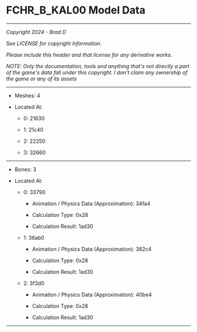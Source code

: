 # FCHR_B_KAL00 Model Data

---

*Copyright 2024 - Brad D*

*See LICENSE for copyright information.*

*Please include this header and that license for any derivative works.*

*NOTE: Only the documentation, tools and anything that's not directly a part of the game's data fall under this copyright. I don't claim any ownership of the game or any of its assets*

---

* Meshes: 4

* Located At:

  * 0: 21630

  * 1: 21c40

  * 2: 22250

  * 3: 32660

---

* Bones: 3

* Located At:

  * 0: 33790

    * Animation / Physics Data (Approximation): 34fa4

    * Calculation Type: 0x28

    * Calculation Result: 1ad30

  * 1: 36ab0

    * Animation / Physics Data (Approximation): 382c4

    * Calculation Type: 0x28

    * Calculation Result: 1ad30

  * 2: 3f3d0

    * Animation / Physics Data (Approximation): 40be4

    * Calculation Type: 0x28

    * Calculation Result: 1ad30

---

